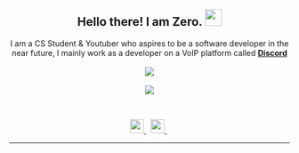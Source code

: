 <h2 align="center">
    Hello there! I am <strong>Zero</strong>. <img src="https://raw.githubusercontent.com/MartinHeinz/MartinHeinz/master/wave.gif" width="30px">
</h2>
<p align="center">
    I am a CS Student & Youtuber who aspires to be a software developer in the near future, I mainly work as a developer on a VoIP platform called <strong> <a href="https://discord.com">Discord</a></strong>
<br>
<br>
<a href="https://github.com/SHOWHEROGAMES">
        <img src="https://komarev.com/ghpvc/?username=SHOWHEROGAMES&color=red" />
  </a> 
<br>
<br>
<a href="https://discord.com/users/839174095727886386">
        <img src="https://lanyard-profile-readme.vercel.app/api/839174095727886386?idleMessage=%22May%20The%20Code%20Be%20With%20you%22&borderRadius=25px" />
    </a>
</p>
&nbsp;
<p align="center">
    <a href="https://github.com/SHOWHEROGAMES/">
        <img src="./assets/icons/other/github-solid.svg/" width="25px" />
    </a>
    &nbsp;
    <a href="https://discord.com/users/839174095727886386">
        <img src="./assets/icons/other/discord-solid" width="25px" />
    </a>
    &nbsp;
<hr/>

